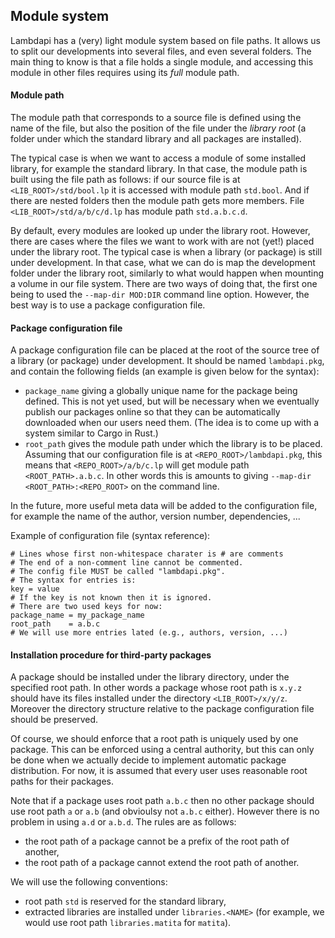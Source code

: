 Module system
-------------

Lambdapi has a (very) light module system based on file paths. It allows us to
split our developments into several files, and even several folders.  The main
thing to know is that a file holds a single module,  and accessing this module
in other files requires using its *full* module path.

#### Module path

The module path that corresponds to a source file is defined using the name of
the file, but also the position of the file under the *library root* (a folder
under which the standard library and all packages are installed).

The typical case is when we want to access a module of some installed library,
for example the standard library. In that case, the module path is built using
the file path as follows: if our source file is at `<LIB_ROOT>/std/bool.lp` it
is accessed with module path `std.bool`.  And if there are nested folders then
the module path gets more members. File `<LIB_ROOT>/std/a/b/c/d.lp` has module
path `std.a.b.c.d`.

By default, every modules are looked up under the library root. However, there
are cases where the files we want to work with are not (yet!) placed under the
library root.  The typical case is when a library (or package) is still  under 
development. In that case,  what we can do is map the development folder under
the library root, similarly to what would happen when mounting a volume in our
file system. There are two ways of doing that, the first one being to used the
`--map-dir MOD:DIR` command line option.  However, the best way is to use a
package configuration file.

#### Package configuration file

A package configuration file can be placed at the root of the source tree of a
library (or package) under development. It should be named `lambdapi.pkg`, and
contain the following fields (an example is given below for the syntax):
 - `package_name` giving a globally unique name for the package being defined.
   This is not yet used,  but will be necessary when we eventually publish our
   packages online so that they can be automatically downloaded when our users
   need them. (The idea is to come up with a system similar to Cargo in Rust.)
 - `root_path` gives the module path under which the library is to be  placed.
   Assuming that our configuration file is at `<REPO_ROOT>/lambdapi.pkg`, this
   means that `<REPO_ROOT>/a/b/c.lp` will get module path `<ROOT_PATH>.a.b.c`.
   In other words this is amounts to giving `--map-dir <ROOT_PATH>:<REPO_ROOT>`
   on the command line.

In the future,  more useful meta data will be added to the configuration file,
for example the name of the author, version number, dependencies, ...

Example of configuration file (syntax reference):
```
# Lines whose first non-whitespace charater is # are comments  
# The end of a non-comment line cannot be commented.
# The config file MUST be called "lambdapi.pkg".
# The syntax for entries is:
key = value
# If the key is not known then it is ignored.
# There are two used keys for now:
package_name = my_package_name
root_path    = a.b.c
# We will use more entries lated (e.g., authors, version, ...)
```

#### Installation procedure for third-party packages

A package should be installed under the library directory, under the specified
root path. In other words a package whose root path is `x.y.z` should have its
files installed under the directory `<LIB_ROOT>/x/y/z`. Moreover the directory
structure relative to the package configuration file should be preserved.

Of course, we should enforce that a root path is uniquely used by one package.
This can be enforced using a central authority, but this can only be done when
we actually decide to implement automatic package distribution. For now, it is
assumed that every user uses reasonable root paths for their packages.

Note that if a package uses root path `a.b.c` then no other package should use
root path `a` or `a.b` (and obvioulsy not `a.b.c` either). However there is no
problem in using `a.d` or `a.b.d`. The rules are as follows:
 - the root path of a package cannot be a prefix of the root path of another,
 - the root path of a package cannot extend the root path of another.

We will use the following conventions:
 - root path `std` is reserved for the standard library,
 - extracted libraries are installed under `libraries.<NAME>` (for example, we
   would use root path `libraries.matita` for `matita`).
